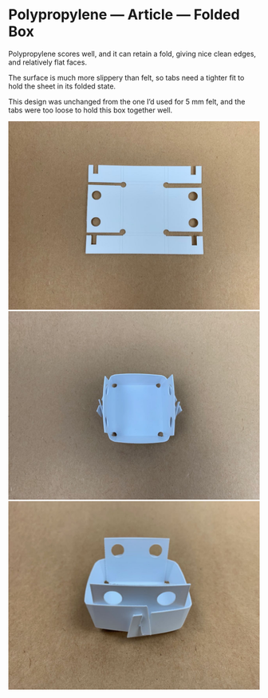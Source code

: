 # Polypropylene — Article — Folded Box

Polypropylene scores well, and it can retain a fold, giving nice clean edges, and relatively flat faces.  

The surface is much more slippery than felt, so tabs need a tighter fit to hold the sheet in its folded state. 

This design was unchanged from the one I’d used for 5 mm felt, and the tabs were too loose to hold this box together well.

![](IMG_2648.jpg)
![](IMG_2651.jpg)
![](IMG_2652.jpg)
